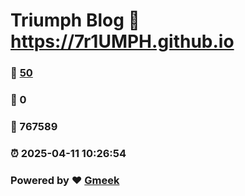 # Triumph Blog :link: https://7r1UMPH.github.io 
### :page_facing_up: [50](https://7r1UMPH.github.io/tag.html) 
### :speech_balloon: 0 
### :hibiscus: 767589 
### :alarm_clock: 2025-04-11 10:26:54 
### Powered by :heart: [Gmeek](https://github.com/Meekdai/Gmeek)
